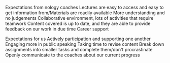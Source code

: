 Expectations from nology coaches
Lectures are easy to access and easy to get information from/Materials are readily available
More understanding and no judgements
Collaborative environment, lots of activities that require teamwork
Content covered is up to date, and they are able to provide feedback on our work in due time
Career support


Expectations for us
Actively participation and supporting one another
Engaging more in public speaking
Taking time to revise content
Break down assignments into smaller tasks and complete them/don't procrastinate
Openly communicate to the coaches about our current progress
